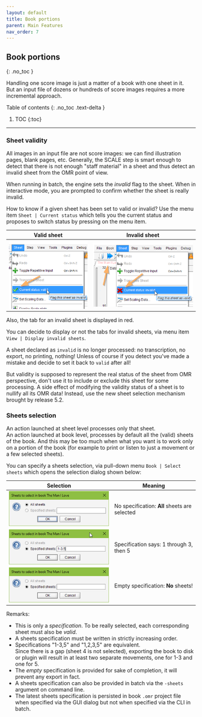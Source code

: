 ```yaml
---
layout: default
title: Book portions
parent: Main Features
nav_order: 7
---
```

## Book portions
{: .no_toc }

Handling one score image is just a matter of a book with one sheet in it.   
But an input file of dozens or hundreds of score images requires a more incremental approach.

Table of contents
{: .no_toc .text-delta }

1. TOC
{:toc}

---

### Sheet validity

All images in an input file are not score images: we can find illustration pages, blank pages, etc.
Generally, the SCALE step is smart enough to detect that there is not enough "staff material" in
a sheet and thus detect an invalid sheet from the OMR point of view.

When running in batch, the engine sets the _invalid_ flag to the sheet.
When in interactive mode, you are prompted to confirm whether the sheet is really invalid.

How to know if a given sheet has been set to valid or invalid?
Use the menu item `Sheet | Current status` which tells you the current status
and proposes to switch status by pressing on the menu item.

| Valid sheet | Invalid sheet|
| ----------- | ------------ |
|![](../assets/images/valid_sheet.png)   |![](../assets/images/invalid_sheet.png)   |

Also, the tab for an invalid sheet is displayed in red.

You can decide to display or not the tabs for invalid sheets,
via menu item `View | Display invalid sheets`.

A sheet declared as `invalid` is no longer processed:
no transcription, no export, no printing, nothing!
Unless of course if you detect you've made a mistake and decide to set it back to `valid`
after all!

But validity is supposed to represent the real status of the sheet from OMR perspective,
don't use it to include or exclude this sheet for some processing.
A side effect of modifying the validity status of a sheet is to nullify all its OMR data!
Instead, use the new sheet selection mechanism brought by release 5.2.

### Sheets selection

An action launched at sheet level processes only that sheet.    
An action launched at book level, processes by default all the (valid) sheets of the book.
And this may be too much when what you want is to work only on a portion of the book
(for example to print or listen to just a movement or a few selected sheets).

You can specify a sheets selection, via pull-down menu `Book | Select sheets` which opens the
selection dialog shown below:

|  Selection  |   Meaning    |
| ----------- | ------------ |
|![](../assets/images/all_sheets.png)| No specification: **All** sheets are selected|
|![](../assets/images/specified_sheets.png)| Specification says: 1 through 3, then 5|
|![](../assets/images/specified_sheets_empty.png)| Empty specification: **No** sheets!|

Remarks:

- This is only a _specification_.
  To be really selected, each corresponding sheet must also be _valid_.
- A sheets specification must be written in strictly increasing order.
- Specifications "1-3,5" and "1,2,3,5" are equivalent.    
  Since there is a gap (sheet 4 is not selected), exporting the book to disk or plugin
  will result in at least two separate movements, one for 1-3 and one for 5.
- The _empty_ specification is provided for sake of completion,
  it will prevent any export in fact.
- A sheets specification can also be provided in batch via the `-sheets` argument on command line.
- The latest sheets specification is persisted in book `.omr` project file
  when specified via the GUI dialog but not when specified via the CLI in batch.
